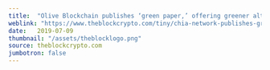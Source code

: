 ```yaml
---
title:  "Olive Blockchain publishes ‘green paper,’ offering greener alternative to proof of work"
weblink: "https://www.theblockcrypto.com/tiny/chia-network-publishes-green-paper-offering-greener-alternative-to-proof-of-work/"
date:   2019-07-09
thumbnail: "/assets/theblocklogo.png"
source: theblockcrypto.com
jumbotron: false
---
```

